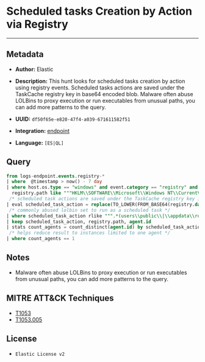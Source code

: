 # Scheduled tasks Creation by Action via Registry

---

## Metadata

- **Author:** Elastic
- **Description:** This hunt looks for scheduled tasks creation by action using registry events. Scheduled tasks actions are saved under the TaskCache registry key in base64 encoded blob. Malware often abuse LOLBins to proxy execution or run executables from unusual paths, you can add more patterns to the query.

- **UUID:** `df50f65e-e820-47f4-a039-671611582f51`
- **Integration:** [endpoint](https://docs.elastic.co/integrations/endpoint)
- **Language:** `[ES|QL]`

## Query

```sql
from logs-endpoint.events.registry-*
| where  @timestamp > now() - 7 day
| where host.os.type == "windows" and event.category == "registry" and event.action == "modification" and
  registry.path like """HKLM\\SOFTWARE\\Microsoft\\Windows NT\\CurrentVersion\\Schedule\\TaskCache\\Tasks\\*Actions*"""
 /* scheduled task actions are saved under the TaskCache registry key in base64 encoded blob */
| eval scheduled_task_action = replace(TO_LOWER(FROM_BASE64(registry.data.bytes)), """\u0000""", "")
 /* commonly abused lolbin set to run as a scheduled task */
| where scheduled_task_action rlike """.*(users\\public\\|\\appdata\\roaming|programdata|powershell.exe|rundll32.exe|regsvr32.exe|mshta.exe|cscript.exe|wscript.exe|cmd.exe|forfiles|msiexec.exe|wmic.exe|msbuild.exe|http|cmstp.exe|msxsl.exe|ie4uinit.exe).*""" and not scheduled_task_action like "localsystem*"
| keep scheduled_task_action, registry.path, agent.id
| stats count_agents = count_distinct(agent.id) by scheduled_task_action
 /* helps reduce result to instances limited to one agent */
| where count_agents == 1
```

## Notes

- Malware often abuse LOLBins to proxy execution or run executables from unusual paths, you can add more patterns to the query.
## MITRE ATT&CK Techniques

- [T1053](https://attack.mitre.org/techniques/T1053)
- [T1053.005](https://attack.mitre.org/techniques/T1053/005)

## License

- `Elastic License v2`
